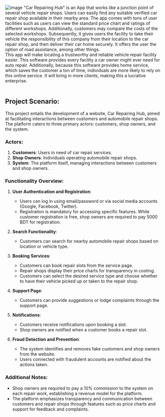 ![image](https://github.com/ZarinSaima333/Car-Repairing-Hub/assets/98663010/03327b63-4fc8-4ac1-af7b-f8419e798499)
"Car Repairing Hub" is an App that works like a junction point of several vehicle repair shops. Users can easily find any suitable verified car repair shop available in their nearby area. The app comes with tons of user facilities such as users can view the standard price chart and ratings of different workshops. Additionally, customers may compare the costs of the selected workshops. Subsequently, it gives users the facility to take their vehicle the responsibility of this company from their location to the car repair shop, and then deliver their car home securely. It offers the user the option of road assistance, among other things.
<br>
This app will make locating a trustworthy and reliable vehicle repair facility easier. This software provides every facility a car owner might ever need for auto repair. Additionally, because this software provides home service, which saves the customer a ton of time, individuals are more likely to rely on this online service. It will bring in more clients, making this a lucrative enterprise.
<br>
<br>
## Project Scenario:

This project entails the development of a website, Car Repairing Hub, aimed at facilitating interactions between customers and automobile repair shops. The platform caters to three primary actors: customers, shop owners, and the system.

### Actors:
1. **Customers**: Users in need of car repair services.
2. **Shop Owners**: Individuals operating automobile repair shops.
3. **System**: The platform itself, managing interactions between customers and shop owners.

### Functionality Overview:

1. **User Authentication and Registration**:
   - Users can log in using email/password or via social media accounts (Google, Facebook, Twitter).
   - Registration is mandatory for accessing specific features. While customer registration is free, shop owners are required to pay 5000 BDT for registration.

2. **Search Functionality**:
   - Customers can search for nearby automobile repair shops based on location or vehicle type.

3. **Booking Services**:
   - Customers can book repair slots from the service page.
   - Repair shops display their price charts for transparency in costing.
   - Customers can select the desired service type and choose whether to have their vehicle picked up or taken to the repair shop.

4. **Support Page**:
   - Customers can provide suggestions or lodge complaints through the support page.

5. **Notifications**:
   - Customers receive notifications upon booking a slot.
   - Shop owners are notified when a customer books a repair slot.

6. **Fraud Detection and Prevention**:
   - The system identifies and removes fake customers and shop owners from the website.
   - Users connected with fraudulent accounts are notified about the actions taken.

### Additional Notes:
- Shop owners are required to pay a 10% commission to the system on each repair work, establishing a revenue model for the platform.
- The platform emphasizes transparency and communication between customers and repair shops through features such as price charts and support for feedback and complaints.







